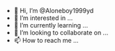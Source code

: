 - 👋 Hi, I’m @Aloneboy1999yd
- 👀 I’m interested in ...
- 🌱 I’m currently learning ...
- 💞️ I’m looking to collaborate on ...
- 📫 How to reach me ...

<!---
Aloneboy1999yd/Aloneboy1999yd is a ✨ special ✨ repository because its `README.md` (this file) appears on your GitHub profile.
You can click the Preview link to take a look at your changes.
--->
